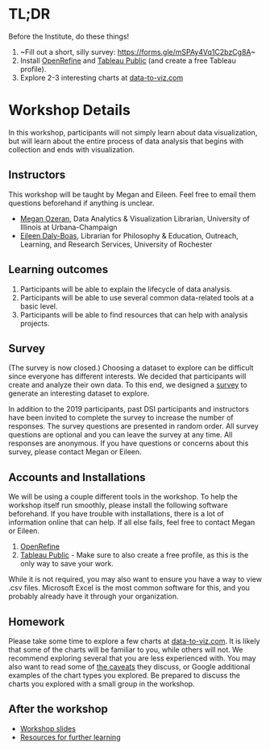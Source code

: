 # TL;DR
Before the Institute, do these things!
1. ~Fill out a short, silly survey: https://forms.gle/mSPAy4Vq1C2bzCg8A~
2. Install [OpenRefine](https://github.com/OpenRefine/OpenRefine/wiki/Installation-Instructions) and [Tableau Public](https://public.tableau.com/s/) (and create a free Tableau profile).
3. Explore 2-3 interesting charts at [data-to-viz.com](http://data-to-viz.com/) 

# Workshop Details

In this workshop, participants will not simply learn about data visualization, but will learn about the entire process of data analysis that begins with collection and ends with visualization.

## Instructors
This workshop will be taught by Megan and Eileen. Feel free to email them questions beforehand if anything is unclear.
- [Megan Ozeran](mailto:mozeran@illinois.edu), Data Analytics & Visualization Librarian, University of Illinois at Urbana-Champaign
- [Eileen Daly-Boas](mailto:edaly@library.rochester.edu), Librarian for Philosophy & Education, Outreach, Learning, and Research Services, University of Rochester

## Learning outcomes
1.	Participants will be able to explain the lifecycle of data analysis.
2.	Participants will be able to use several common data-related tools at a basic level.
3.	Participants will be able to find resources that can help with analysis projects.

## Survey
(The survey is now closed.) Choosing a dataset to explore can be difficult since everyone has different interests. We decided that participants will create and analyze their own data. To this end, we designed a [survey](https://forms.gle/mSPAy4Vq1C2bzCg8A) to generate an interesting dataset to explore. 

In addition to the 2019 participants, past DSI participants and instructors have been invited to complete the survey to increase the number of responses. The survey questions are presented in random order. All survey questions are optional and you can leave the survey at any time. All responses are anonymous. If you have questions or concerns about this survey, please contact Megan or Eileen.

## Accounts and Installations
We will be using a couple different tools in the workshop. To help the workshop itself run smoothly, please install the following software beforehand. If you have trouble with installations, there is a lot of information online that can help. If all else fails, feel free to contact Megan or Eileen.
1. [OpenRefine](https://github.com/OpenRefine/OpenRefine/wiki/Installation-Instructions)
2. [Tableau Public](https://public.tableau.com/s/) - Make sure to also create a free profile, as this is the only way to save your work.

While it is not required, you may also want to ensure you have a way to view .csv files. Microsoft Excel is the most common software for this, and you probably already have it through your organization.

## Homework
Please take some time to explore a few charts at [data-to-viz.com](http://data-to-viz.com/). It is likely that some of the charts will be familiar to you, while others will not. We recommend exploring several that you are less experienced with. You may also want to read some of [the caveats](https://www.data-to-viz.com/caveats.html) they discuss, or Google additional examples of the chart types you explored. Be prepared to discuss the charts you explored with a small group in the workshop.

## After the workshop
- [Workshop slides](https://github.com/tech-at-arl/Digital-Scholarship-Institute/blob/master/July%202019/Information%20Visualization/Info%20Visualization%20workshop%20slides.pdf)
- [Resources for further learning](https://github.com/tech-at-arl/Digital-Scholarship-Institute/blob/master/July%202019/Information%20Visualization/Resources.md)
